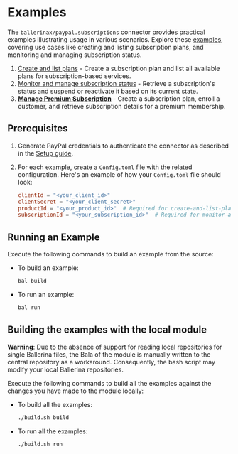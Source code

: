 # Examples

The `ballerinax/paypal.subscriptions` connector provides practical examples illustrating usage in various scenarios. Explore these [examples](https://github.com/ballerina-platform/module-ballerinax-paypal.subscriptions/tree/main/examples), covering use cases like creating and listing subscription plans, and monitoring and managing subscription status.

1. [Create and list plans](https://github.com/ballerina-platform/module-ballerinax-paypal.subscriptions/tree/main/examples/create-and-list-plans/create-and-list-plans.md) - Create a subscription plan and list all available plans for subscription-based services.
2. [Monitor and manage subscription status](https://github.com/ballerina-platform/module-ballerinax-paypal.subscriptions/tree/main/examples/monitor-and-manage-subscription/monitor-and-manage-subscription.md) - Retrieve a subscription's status and suspend or reactivate it based on its current state.
3. [**Manage Premium Subscription**](https://github.com/ballerina-platform/module-ballerinax-paypal.subscriptions/tree/main/examples/manage-premium-subscription) - Create a subscription plan, enroll a customer, and retrieve subscription details for a premium membership.

## Prerequisites

1. Generate PayPal credentials to authenticate the connector as described in the [Setup guide](https://central.ballerina.io/ballerinax/paypal.subscriptions/latest#setup-guide).
2. For each example, create a `Config.toml` file with the related configuration. Here's an example of how your `Config.toml` file should look:

    ```toml
    clientId = "<your_client_id>"
    clientSecret = "<your_client_secret>"
    productId = "<your_product_id>"  # Required for create-and-list-plans, manage-premium-subscription
    subscriptionId = "<your_subscription_id>"  # Required for monitor-and-manage-subscription
    ```

## Running an Example

Execute the following commands to build an example from the source:

* To build an example:

    ```bash
    bal build
    ```

* To run an example:

    ```bash
    bal run
    ```

## Building the examples with the local module

**Warning**: Due to the absence of support for reading local repositories for single Ballerina files, the Bala of the module is manually written to the central repository as a workaround. Consequently, the bash script may modify your local Ballerina repositories.

Execute the following commands to build all the examples against the changes you have made to the module locally:

* To build all the examples:

    ```bash
    ./build.sh build
    ```

* To run all the examples:

    ```bash
    ./build.sh run
    ```
